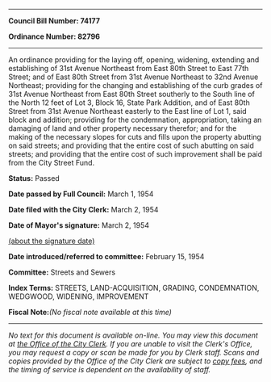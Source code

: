 

********

**Council Bill Number: 74177**
   
**Ordinance Number: 82796**
********

 An ordinance providing for the laying off, opening, widening, extending and establishing of 31st Avenue Northeast from East 80th Street to East 77th Street; and of East 80th Street from 31st Avenue Northeast to 32nd Avenue Northeast; providing for the changing and establishing of the curb grades of 31st Avenue Northeast from East 80th Street southerly to the South line of the North 12 feet of Lot 3, Block 16, State Park Addition, and of East 80th Street from 31st Avenue Northeast easterly to the East line of Lot 1, said block and addition; providing for the condemnation, appropriation, taking an damaging of land and other property necessary therefor; and for the making of the necessary slopes for cuts and fills upon the property abutting on said streets; and providing that the entire cost of such abutting on said streets; and providing that the entire cost of such improvement shall be paid from the City Street Fund.

**Status:** Passed
   
**Date passed by Full Council:** March 1, 1954
   
**Date filed with the City Clerk:** March 2, 1954
   
**Date of Mayor's signature:** March 2, 1954
   
[(about the signature date)](/~public/approvaldate.htm)
   
   
   
**Date introduced/referred to committee:** February 15, 1954
   
**Committee:** Streets and Sewers
   
   
**Index Terms:** STREETS, LAND-ACQUISITION, GRADING, CONDEMNATION, WEDGWOOD, WIDENING, IMPROVEMENT

**Fiscal Note:**_(No fiscal note available at this time)_
********

_No text for this document is available on-line. You may view this document at [the Office of the City Clerk](http://www.seattle.gov/leg/clerk/contactUs.htm). If you are unable to visit the Clerk's Office, you may request a copy or scan be made for you by Clerk staff. Scans and copies provided by the Office of the City Clerk are subject to [copy fees](http://clerk.seattle.gov/~public/clerkfees.htm), and the timing of service is dependent on the availability of staff._

